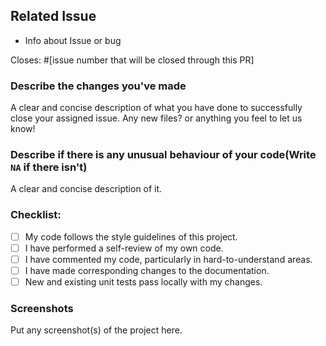 ## Related Issue
  - Info about Issue or bug

Closes: #[issue number that will be closed through this PR]

### Describe the changes you've made
A clear and concise description of what you have done to successfully close your assigned issue. Any new files? or anything you feel to let us know!

### Describe if there is any unusual behaviour of your code(Write `NA` if there isn't)
A clear and concise description of it.

### Checklist:
<!--
Example how to mark a checkbox:-
- [x] My code follows the code style of this project.
-->
- [ ] My code follows the style guidelines of this project.
- [ ] I have performed a self-review of my own code.
- [ ] I have commented my code, particularly in hard-to-understand areas.
- [ ] I have made corresponding changes to the documentation.
- [ ] New and existing unit tests pass locally with my changes.

### Screenshots
Put any screenshot(s) of the project here.
